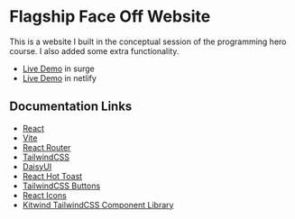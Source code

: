 # Flagship Face Off Website

This is a website I built in the conceptual session of the programming hero course. I also added some extra functionality.

- [Live Demo](flagship-phones-sale.surge.sh) in surge
- [Live Demo](https://flagship-phones-shop.netlify.app/) in netlify

## Documentation Links
- [React](https://react.dev/)
- [Vite](https://vite.dev/)
- [React Router](https://reactrouter.com/)
- [TailwindCSS](https://tailwindcss.com/)
- [DaisyUI](https://daisyui.com/)
- [React Hot Toast](https://react-hot-toast.com/)
- [TailwindCSS Buttons](https://devdojo.com/tailwindcss/buttons#_)
- [React Icons](https://react-icons.github.io/react-icons/)
- [Kitwind TailwindCSS Component Library](https://kitwind.io/products/kometa/components)